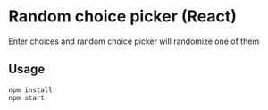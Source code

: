 # Random choice picker (React)

Enter choices and random choice picker will randomize one of them

## Usage

```
npm install
npm start
```
